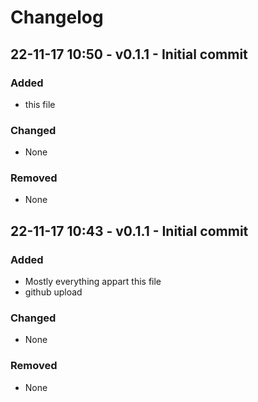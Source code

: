 # Changelog

## 22-11-17 10:50 - v0.1.1 - Initial commit
### Added
- this file  

### Changed
- None

### Removed
- None


## 22-11-17 10:43 - v0.1.1 - Initial commit
### Added
- Mostly everything appart this file
- github upload  

### Changed
- None

### Removed
- None
